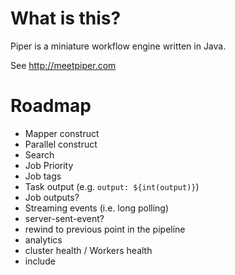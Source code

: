 # What is this?

Piper is a miniature workflow engine written in Java. 

See http://meetpiper.com

# Roadmap

- Mapper construct
- Parallel construct
- Search
- Job Priority
- Job tags
- Task output (e.g. `output: ${int(output)}`)
- Job outputs?
- Streaming events (i.e. long polling)  
- server-sent-event?
- rewind to previous point in the pipeline
- analytics
- cluster health / Workers health
- include